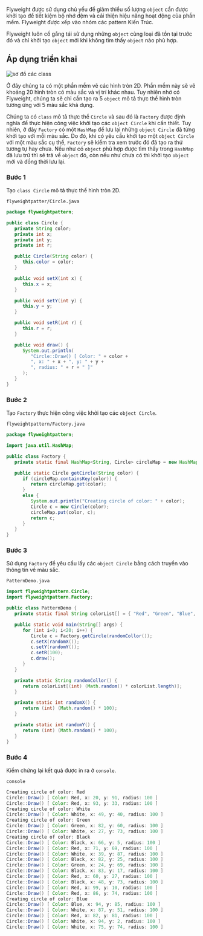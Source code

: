 Flyweight được sử dụng chủ yếu để giảm thiểu số lượng `object` cần được khởi tạo để tiết kiệm
bộ nhớ đệm và cải thiện hiệu năng hoạt động của phần mềm. Flyweight được xếp vào nhóm các
pattern Kiến Trúc.

Flyweight luôn cố gắng tái sử dụng những `object` cùng loại đã tồn tại trước đó và chỉ khởi tạo
`object` mới khi không tìm thấy `object` nào phù hợp.

## Áp dụng triển khai

![sơ đồ các class](https://images.viblo.asia/29993b81-858f-43c6-8cbc-389528b807a1.png)

Ở đây chúng ta có một phần mềm vẽ các hình tròn 2D. Phần mềm này sẽ vẽ khoảng 20 hình tròn
có màu sắc và vị trí khác nhau. Tuy nhiên nhờ có Flyweight, chúng ta sẽ chỉ cần tạo ra 5 `object`
mô tả thực thể hình tròn tương ứng với 5 màu sắc khả dụng.

Chúng ta có `class` mô tả thực thể `Circle` và sau đó là `Factory` được định nghĩa để thực hiện
công việc khởi tạo các `object Circle` khi cần thiết. Tuy nhiên, ở đây `Factory` có một `HashMap`
để lưu lại những `object Circle` đã từng khởi tạo với mỗi màu sắc. Do đó, khi có yêu cầu khởi
tạo một `object Circle` với một màu sắc cụ thể, `Factory` sẽ kiểm tra xem trước đó đã tạo ra
thứ tương tự hay chưa. Nếu như có `object` phù hợp được tìm thấy trong `HashMap` đã lưu trữ
thì sẽ trả về `object` đó, còn nếu như chưa có thì khởi tạo `object` mới và đồng thời lưu lại.

### Bước 1

Tạo `class Circle` mô tả thực thể hình tròn 2D.

`flyweightpatter/Circle.java`
```java
package flyweightpattern;

public class Circle {
   private String color;
   private int x;
   private int y;
   private int r;

   public Circle(String color) {
      this.color = color;
   }

   public void setX(int x) {
      this.x = x;
   }

   public void setY(int y) {
      this.y = y;
   }

   public void setR(int r) {
      this.r = r;
   }

   public void draw() {
      System.out.println(
         "Circle::Draw() [ Color: " + color +
         ", x: " + x + ", y: " + y +
         ", radius: " + r + " ]"
      );
   }
}
```

### Bước 2

Tạo `Factory` thực hiện công việc khởi tạo các `object Circle`.

`flyweightpattern/Factory.java`
```java
package flyweightpattern;

import java.util.HashMap;

public class Factory {
   private static final HashMap<String, Circle> circleMap = new HashMap<String, Circle>();

   public static Circle getCircle(String color) {
      if (circleMap.containsKey(color)) {
         return circleMap.get(color);
      }
      else {
         System.out.println("Creating circle of color: " + color);
         Circle c = new Circle(color);
         circleMap.put(color, c);
         return c;
      }
   }
}
```

### Bước 3

Sử dụng `Factory` để yêu cầu lấy các `object Circle` bằng cách truyền vào thông tin về màu sắc.

`PatternDemo.java`
```java
import flyweightpattern.Circle;
import flyweightpattern.Factory;

public class PatternDemo {
   private static final String colorList[] = { "Red", "Green", "Blue", "White", "Black" };

   public static void main(String[] args) {
      for (int i=0; i<20; i++) {
         Circle c = Factory.getCircle(randomCollor());
         c.setX(randomX());
         c.setY(randomY());
         c.setR(100);
         c.draw();
      }
   }

   private static String randomCollor() {
      return colorList[(int) (Math.random() * colorList.length)];
   }

   private static int randomX() {
      return (int) (Math.random() * 100);
   }

   private static int randomY() {
      return (int) (Math.random() * 100);
   }
}
```

### Bước 4

Kiểm chứng lại kết quả được in ra ở `console`.

`console`
```java
Creating circle of color: Red
Circle::Draw() [ Color: Red, x: 20, y: 91, radius: 100 ]
Circle::Draw() [ Color: Red, x: 93, y: 33, radius: 100 ]
Creating circle of color: White
Circle::Draw() [ Color: White, x: 49, y: 40, radius: 100 ]
Creating circle of color: Green
Circle::Draw() [ Color: Green, x: 82, y: 60, radius: 100 ]
Circle::Draw() [ Color: White, x: 27, y: 73, radius: 100 ]
Creating circle of color: Black
Circle::Draw() [ Color: Black, x: 66, y: 5, radius: 100 ]
Circle::Draw() [ Color: Red, x: 71, y: 69, radius: 100 ]
Circle::Draw() [ Color: White, x: 39, y: 87, radius: 100 ]
Circle::Draw() [ Color: Black, x: 82, y: 25, radius: 100 ]
Circle::Draw() [ Color: Green, x: 24, y: 69, radius: 100 ]
Circle::Draw() [ Color: Black, x: 83, y: 17, radius: 100 ]
Circle::Draw() [ Color: Red, x: 60, y: 27, radius: 100 ]
Circle::Draw() [ Color: Black, x: 48, y: 73, radius: 100 ]
Circle::Draw() [ Color: Red, x: 99, y: 10, radius: 100 ]
Circle::Draw() [ Color: Red, x: 86, y: 74, radius: 100 ]
Creating circle of color: Blue
Circle::Draw() [ Color: Blue, x: 94, y: 85, radius: 100 ]
Circle::Draw() [ Color: White, x: 87, y: 51, radius: 100 ]
Circle::Draw() [ Color: Red, x: 82, y: 81, radius: 100 ]
Circle::Draw() [ Color: White, x: 94, y: 2, radius: 100 ]
Circle::Draw() [ Color: White, x: 75, y: 74, radius: 100 ]
```